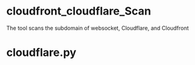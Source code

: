 # cloudfront_cloudflare_Scan
The tool scans the subdomain of websocket, Cloudflare, and Cloudfront

# cloudflare.py
